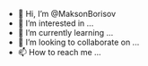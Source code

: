 - 👋 Hi, I’m @MaksonBorisov
- 👀 I’m interested in ...
- 🌱 I’m currently learning ...
- 💞️ I’m looking to collaborate on ...
- 📫 How to reach me ...

<!---
MaksonBorisov/MaksonBorisov is a ✨ special ✨ repository because its `README.md` (this file) appears on your GitHub profile.
You can click the Preview link to take a look at your changes.
--->
